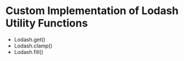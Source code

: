 # Custom Implementation of Lodash Utility Functions

- Lodash.get()
- Lodash.clamp()
- Lodash.fill()
